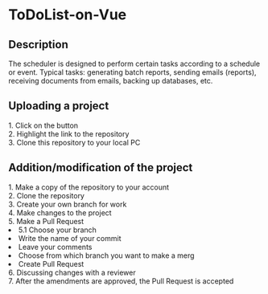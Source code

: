 <h1>ToDoList-on-Vue</h1>

<h2>Description</h2>

<p>
The scheduler is designed to perform certain tasks according to a schedule or event. 
Typical tasks: generating batch reports, sending emails (reports), receiving documents from emails, backing up databases, etc.
</p>

<h2>Uploading a project</h2>
1. Click on the button <br>
2. Highlight the link to the repository <br>
3. Clone this repository to your local PC <br>

<h2>Addition/modification of the project</h2>
1. Make a copy of the repository to your account <br>
2. Clone the repository <br>
3. Create your own branch for work <br>
4. Make changes to the project <br>
5. Make a Pull Request <br>
  <li> 5.1 Choose your branch </li>
  <li>  Write the name of your commit </li>
  <li>  Leave your comments </li>
  <li>  Choose from which branch you want to make a merg </li>
  <li>  Create Pull Request </li>
6. Discussing changes with a reviewer <br>
7. After the amendments are approved, the Pull Request is accepted <br>
